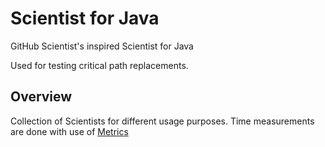 # Scientist for Java
GitHub Scientist's inspired Scientist for Java

Used for testing critical path replacements.

## Overview

Collection of Scientists for different usage purposes.
Time measurements are done with use of [Metrics](https://dropwizard.github.io/metrics/3.1.0/)
